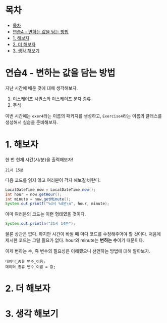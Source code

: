 # 목차

- [목차](#목차)
- [연습4 - 변하는 값을 담는 방법](#연습4---변하는-값을-담는-방법)
- [1. 해보자](#1-해보자)
- [2. 더 해보자](#2-더-해보자)
- [3. 생각 해보기](#3-생각-해보기)

# 연습4 - 변하는 값을 담는 방법

지난 시간에 배운 것에 대해 생각해보자.  

1. 이스케이프 시퀀스와 이스케이프 문자 종류
2. 주석

이번 시간에는 `exer4`라는 이름의 패키지를 생성하고, `Exercise4`라는 이름의 클래스를 생성해서 실습을 준비해보자.  

# 1. 해보자

한 번 현재 시간(시/분)을 출력해보자!  

```text
21시 15분
```

다음 코드를 읽지 않고 여러분이 각자 해보길 바란다.  

```java
LocalDateTime now = LocalDateTime.now();
int hour = now.getHour();
int minute = now.getMinute();
System.out.printf("%d시 %d분\n", hour, minute);
```

아마 여러분의 코드는 이런 형태였을 것이다.  

```java
System.out.println("21시 14분");
```

물론 상관은 없다. 하지만 시간이 바뀔 때 마다 코드를 수정해주어야 할 것이다. 처음에 제시한 코드는 그럴 필요가 없다. hour와 minute는 **변하는 수**이기 때문이다.  

이제 변하는 수, 즉 변수의 필요성은 이해했으니 선언하는 방법에 대해 알아보자.  

```text
데이터_종류 변수_이름;
데이터_종류 변수_이름 = 값;
```



# 2. 더 해보자
# 3. 생각 해보기